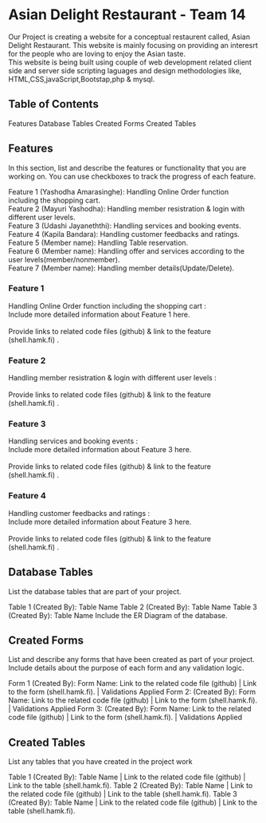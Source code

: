 # Asian Delight Restaurant - Team 14
Our Project is creating a website for a conceptual restaurent called, Asian Delight Restaurant. This website is mainly focusing on providing an interesrt for the people who are loving to enjoy the Asian taste. <br>
This website is being built using couple of web development related client side and server side scripting laguages and design methodologies like, HTML,CSS,javaScript,Bootstap,php & mysql.

## Table of Contents
Features
Database Tables
Created Forms
Created Tables

## Features
In this section, list and describe the features or functionality that you are working on. You can use checkboxes to track the progress of each feature.

 Feature 1 (Yashodha Amarasinghe): Handling Online Order function including the shopping cart.<br>
 Feature 2 (Mayuri Yashodha): Handling member resistration & login with different user levels.<br>
 Feature 3 (Udashi Jayaneththi): Handling services and booking events.<br>
 Feature 4 (Kapila Bandara): Handling customer feedbacks and ratings.<br>
 Feature 5 (Member name): Handling Table reservation.<br>
 Feature 6 (Member name): Handling offer and services according to the user levels(member/nonmember).<br>
 Feature 7 (Member name): Handling member details(Update/Delete).<br>

### Feature 1
Handling Online Order function including the shopping cart :<br>
Include more detailed information about Feature 1 here. <br>
<br>Provide links to related code files (github) & link to the feature (shell.hamk.fi) .

### Feature 2
Handling member resistration & login with different user levels : <br>
<br> Provide links to related code files (github) & link to the feature (shell.hamk.fi) .

### Feature 3
Handling services and booking events : <br>
Include more detailed information about Feature 3 here. <br>
<br>Provide links to related code files (github) & link to the feature (shell.hamk.fi) .

### Feature 4
Handling customer feedbacks and ratings : <br>
Include more detailed information about Feature 3 here. <br>
<br>Provide links to related code files (github) & link to the feature (shell.hamk.fi) .

## Database Tables
List the database tables that are part of your project.

Table 1 (Created By): Table Name
Table 2 (Created By): Table Name
Table 3 (Created By): Table Name
Include the ER Diagram of the database.

## Created Forms
List and describe any forms that have been created as part of your project. Include details about the purpose of each form and any validation logic.

Form 1 (Created By): Form Name: Link to the related code file (github) | Link to the form (shell.hamk.fi). | Validations Applied
Form 2: (Created By): Form Name: Link to the related code file (github) | Link to the form (shell.hamk.fi). | Validations Applied
Form 3: (Created By): Form Name: Link to the related code file (github) | Link to the form (shell.hamk.fi). | Validations Applied

## Created Tables
List any tables that you have created in the project work

Table 1 (Created By): Table Name | Link to the related code file (github) | Link to the table (shell.hamk.fi).
Table 2 (Created By): Table Name | Link to the related code file (github) | Link to the table (shell.hamk.fi).
Table 3 (Created By): Table Name | Link to the related code file (github) | Link to the table (shell.hamk.fi).

